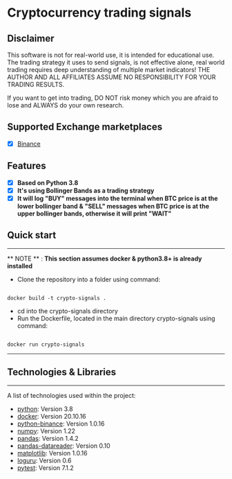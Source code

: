 # Cryptocurrency trading signals

## Disclaimer
This software is not for real-world use, it is intended for educational use.
The trading strategy it uses to send signals, is not effective alone, real world trading requires deep understanding of multiple market indicators!
THE AUTHOR AND ALL AFFILIATES ASSUME NO RESPONSIBILITY FOR YOUR TRADING RESULTS.

If you want to get into trading, DO NOT risk money which you are afraid to lose and ALWAYS do your own research.

## Supported Exchange marketplaces

- [X] [Binance](https://www.binance.com/)

## Features

- [x] **Based on Python 3.8**
- [x] **It's using Bollinger Bands as a trading strategy**
- [x] **It will log "BUY" messages into the terminal when BTC price is at the lower bollinger band & "SELL" messages when BTC price is at the upper bollinger bands, otherwise it will print "WAIT"**

## Quick start
***
** NOTE ** : **This section assumes docker & python3.8+ is already installed**

* Clone the repository into a folder using command:
```<Language>

docker build -t crypto-signals .

```
* cd into the crypto-signals directory
* Run the Dockerfile, located in the main directory crypto-signals using command:
```<Language>

docker run crypto-signals

```

---

## Technologies & Libraries
***
A list of technologies used within the project:
* [python](https://www.python.org/downloads/release/python-380/): Version 3.8
* [docker](https://docs.docker.com/): Version 20.10.16
* [python-binance](https://python-binance.readthedocs.io/en/latest/): Version 1.0.16
* [numpy](https://numpy.org/): Version 1.22
* [pandas](https://pandas.pydata.org/): Version 1.4.2
* [pandas-datareader](https://pandas-datareader.readthedocs.io/en/latest/): Version 0.10
* [matplotlib](https://matplotlib.org/): Version 1.0.16
* [loguru](https://loguru.readthedocs.io/en/stable/): Version 0.6
* [pytest](https://docs.pytest.org/en/6.2.x/assert.html): Version 7.1.2
